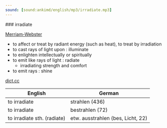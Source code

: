 ```yaml
---
sound: [sound:ankimd/english/mp3/irradiate.mp3]
---
```


\### irradiate

[Merriam-Webster](https://www.merriam-webster.com/dictionary/irradiate)

- to affect or treat by radiant energy (such as heat), to treat by irradiation
- to cast rays of light upon : illuminate
- to enlighten intellectually or spiritually
- to emit like rays of light : radiate
    - irradiating strength and comfort
- to emit rays : shine

[dict.cc](https://www.dict.cc/irradiate)

| English        | German       |
| -------------- | ------------ |
| to irradiate | strahlen (436) |
| to irradiate | bestrahlen (72) |
| to irradiate sth. (radiate) | etw. ausstrahlen (bes, Licht, 22) |
